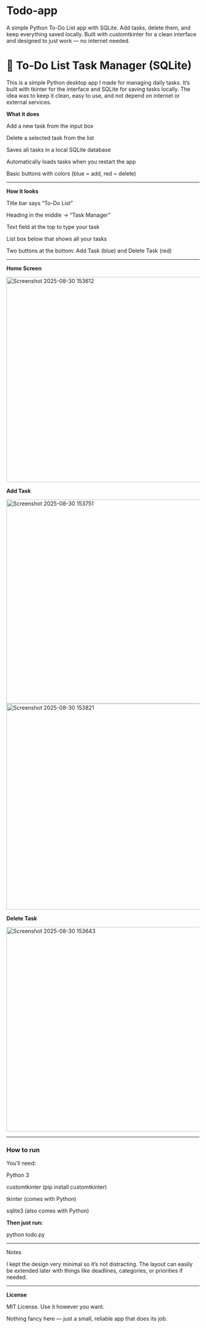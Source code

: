 # Todo-app
A simple Python To-Do List app with SQLite. Add tasks, delete them, and keep everything saved locally. Built with customtkinter for a clean interface and designed to just work — no internet needed.

# **📝 To-Do List Task Manager (SQLite)**

This is a simple Python desktop app I made for managing daily tasks. It’s built with tkinter for the interface and SQLite for saving tasks locally. The idea was to keep it clean, easy to use, and not depend on internet or external services.

**What it does**

Add a new task from the input box

Delete a selected task from the list

Saves all tasks in a local SQLite database

Automatically loads tasks when you restart the app

Basic buttons with colors (blue = add, red = delete)

---

**How it looks**

Title bar says “To-Do List”

Heading in the middle → “Task Manager”

Text field at the top to type your task

List box below that shows all your tasks

Two buttons at the bottom: Add Task (blue) and Delete Task (red)

----

**Home Screen**

<img width="805" height="535" alt="Screenshot 2025-08-30 153612" src="https://github.com/user-attachments/assets/84591956-a2dd-4a97-86e7-27ac2988fe18" />

**Add Task**

<img width="805" height="532" alt="Screenshot 2025-08-30 153751" src="https://github.com/user-attachments/assets/fcfed74b-e368-4cad-9703-4fc94e6c833b" />
<img width="806" height="537" alt="Screenshot 2025-08-30 153821" src="https://github.com/user-attachments/assets/a89f1c53-a5fc-4e7a-9e15-ad5b4be56dc4" />

**Delete Task**


<img width="808" height="533" alt="Screenshot 2025-08-30 153643" src="https://github.com/user-attachments/assets/378c1f19-fe7b-44f7-8359-7ce237d18acd" />

----

### **How to run**

You’ll need:

Python 3

customtkinter  (pip install customtkinter)

tkinter (comes with Python)

sqlite3 (also comes with Python)


**Then just run:**

python todo.py

---
Notes

I kept the design very minimal so it’s not distracting. The layout can easily be extended later with things like deadlines, categories, or priorities if needed.

---

**License**

MIT License. Use it however you want.



Nothing fancy here — just a small, reliable app that does its job.

